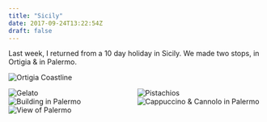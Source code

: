 ```yaml
---
title: "Sicily"
date: 2017-09-24T13:22:54Z
draft: false
---
```


Last week, I returned from a 10 day holiday in Sicily. We made two stops, in Ortigia & in Palermo.

![Ortigia Coastline](/media/sicily/ortigia-coast.jpg "Ortigia Coastline")

<div style="width: 49.5%; float: left;">
  <img alt="Gelato" src="/media/sicily/gelato.jpg">
</div>

<div style="width: 49.5%; float: right;">
  <img alt="Pistachios" src="/media/sicily/bronte-pistachios.jpg">
</div>

<div style="width: 49.5%; float: left;">
  <img alt="Building in Palermo" src="/media/sicily/palermo-building.jpg">
</div>

<div style="width: 49.5%; float: right;">
  <img alt="Cappuccino & Cannolo in Palermo" src="/media/sicily/sicily-breakfast.jpg">
</div>

![View of Palermo](/media/sicily/palermo-view.jpg "View of Palermo")
